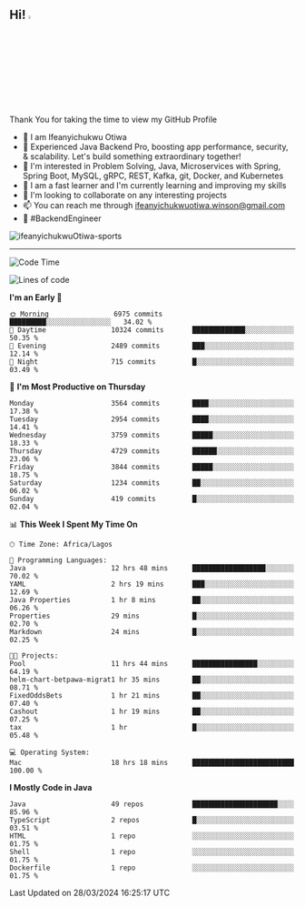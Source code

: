 <!-- BLOG-POST-LIST:START --><!-- BLOG-POST-LIST:END -->

## Hi! <img src="https://media.giphy.com/media/hvRJCLFzcasrR4ia7z/giphy.gif" width="4%"> 

Thank You for taking the time to view my GitHub Profile

- 👋 I am Ifeanyichukwu Otiwa
- 🚀 Experienced Java Backend Pro, boosting app performance, security, & scalability. Let's build something extraordinary together!
- 👀 I'm interested in Problem Solving, Java, Microservices with Spring, Spring Boot, MySQL, gRPC, REST, Kafka, git, Docker, and Kubernetes
- 🌱 I am a fast learner and I'm currently learning and improving my skills
- 💞️ I'm looking to collaborate on any interesting projects
- 📫 You can reach me through ifeanyichukwuotiwa.winson@gmail.com
- 🚀 #BackendEngineer

<p align="left" marginTop="10px"> <img src="https://komarev.com/ghpvc/?username=ifeanyichukwuOtiwa-sports&label=Profile%20views&color=0e75b6&style=for-the-badge" alt="ifeanyichukwuOtiwa-sports" /> </p>

***

<!--START_SECTION:waka-->
![Code Time](http://img.shields.io/badge/Code%20Time-2%2C351%20hrs%2044%20mins-blue)

![Lines of code](https://img.shields.io/badge/From%20Hello%20World%20I%27ve%20Written-4.7%20million%20lines%20of%20code-blue)

**I'm an Early 🐤** 

```text
🌞 Morning                6975 commits        █████████░░░░░░░░░░░░░░░░   34.02 % 
🌆 Daytime                10324 commits       █████████████░░░░░░░░░░░░   50.35 % 
🌃 Evening                2489 commits        ███░░░░░░░░░░░░░░░░░░░░░░   12.14 % 
🌙 Night                  715 commits         █░░░░░░░░░░░░░░░░░░░░░░░░   03.49 % 
```
📅 **I'm Most Productive on Thursday** 

```text
Monday                   3564 commits        ████░░░░░░░░░░░░░░░░░░░░░   17.38 % 
Tuesday                  2954 commits        ████░░░░░░░░░░░░░░░░░░░░░   14.41 % 
Wednesday                3759 commits        █████░░░░░░░░░░░░░░░░░░░░   18.33 % 
Thursday                 4729 commits        ██████░░░░░░░░░░░░░░░░░░░   23.06 % 
Friday                   3844 commits        █████░░░░░░░░░░░░░░░░░░░░   18.75 % 
Saturday                 1234 commits        ██░░░░░░░░░░░░░░░░░░░░░░░   06.02 % 
Sunday                   419 commits         █░░░░░░░░░░░░░░░░░░░░░░░░   02.04 % 
```


📊 **This Week I Spent My Time On** 

```text
🕑︎ Time Zone: Africa/Lagos

💬 Programming Languages: 
Java                     12 hrs 48 mins      ██████████████████░░░░░░░   70.02 % 
YAML                     2 hrs 19 mins       ███░░░░░░░░░░░░░░░░░░░░░░   12.69 % 
Java Properties          1 hr 8 mins         ██░░░░░░░░░░░░░░░░░░░░░░░   06.26 % 
Properties               29 mins             █░░░░░░░░░░░░░░░░░░░░░░░░   02.70 % 
Markdown                 24 mins             █░░░░░░░░░░░░░░░░░░░░░░░░   02.25 % 

🐱‍💻 Projects: 
Pool                     11 hrs 44 mins      ████████████████░░░░░░░░░   64.19 % 
helm-chart-betpawa-migrat1 hr 35 mins        ██░░░░░░░░░░░░░░░░░░░░░░░   08.71 % 
FixedOddsBets            1 hr 21 mins        ██░░░░░░░░░░░░░░░░░░░░░░░   07.40 % 
Cashout                  1 hr 19 mins        ██░░░░░░░░░░░░░░░░░░░░░░░   07.25 % 
tax                      1 hr                █░░░░░░░░░░░░░░░░░░░░░░░░   05.48 % 

💻 Operating System: 
Mac                      18 hrs 18 mins      █████████████████████████   100.00 % 
```

**I Mostly Code in Java** 

```text
Java                     49 repos            █████████████████████░░░░   85.96 % 
TypeScript               2 repos             █░░░░░░░░░░░░░░░░░░░░░░░░   03.51 % 
HTML                     1 repo              ░░░░░░░░░░░░░░░░░░░░░░░░░   01.75 % 
Shell                    1 repo              ░░░░░░░░░░░░░░░░░░░░░░░░░   01.75 % 
Dockerfile               1 repo              ░░░░░░░░░░░░░░░░░░░░░░░░░   01.75 % 
```




 Last Updated on 28/03/2024 16:25:17 UTC
<!--END_SECTION:waka-->

<!--
<p align="center">
![trophy](https://github-profile-trophy.vercel.app/?username=ifeanyichukwuOtiwa-sports&theme=onedark) (https://github.com/ryo-ma/github-profile-trophy)
</p>
-->

<!---
ifeanyi-otiwa/ifeanyi-otiwa is a ✨ special ✨ repository because its `README.md` (this file) appears on your GitHub profile.
You can click the Preview link to take a look at your changes.
--->
